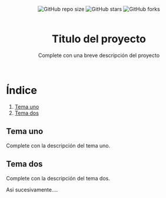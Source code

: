 <div align="center">
  
  ![GitHub repo size](https://img.shields.io/github/repo-size/No-Country/c-16-127-n-react)
  ![GitHub stars](https://img.shields.io/github/stars/No-Country/c-16-127-n-react?style=social)
  ![GitHub forks](https://img.shields.io/github/forks/No-Country/c-16-127-n-react?style=social)
  <br/>
  <br/>

  <h1 align="center">Titulo del proyecto</h1>
  
  Complete con una breve descripción del proyecto 
</div>
<br/>

# Índice

1. [Tema uno](#tema-uno)
1. [Tema dos](#tema-dos)

## Tema uno

Complete con la descripción del tema uno.

## Tema dos

Complete con la descripción del tema dos.

Asi sucesivamente....